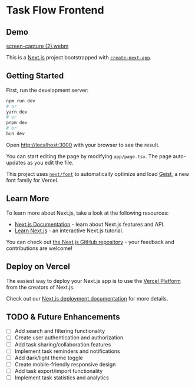 # Task Flow Frontend
## Demo

[screen-capture (2).webm](https://github.com/user-attachments/assets/92e40e77-1e32-4559-ae04-7d88b23bb877)

This is a [Next.js](https://nextjs.org) project bootstrapped with [`create-next-app`](https://nextjs.org/docs/app/api-reference/cli/create-next-app).

## Getting Started

First, run the development server:

```bash
npm run dev
# or
yarn dev
# or
pnpm dev
# or
bun dev
```

Open [http://localhost:3000](http://localhost:3000) with your browser to see the result.

You can start editing the page by modifying `app/page.tsx`. The page auto-updates as you edit the file.

This project uses [`next/font`](https://nextjs.org/docs/app/building-your-application/optimizing/fonts) to automatically optimize and load [Geist](https://vercel.com/font), a new font family for Vercel.

## Learn More

To learn more about Next.js, take a look at the following resources:

- [Next.js Documentation](https://nextjs.org/docs) - learn about Next.js features and API.
- [Learn Next.js](https://nextjs.org/learn) - an interactive Next.js tutorial.

You can check out [the Next.js GitHub repository](https://github.com/vercel/next.js) - your feedback and contributions are welcome!

## Deploy on Vercel

The easiest way to deploy your Next.js app is to use the [Vercel Platform](https://vercel.com/new?utm_medium=default-template&filter=next.js&utm_source=create-next-app&utm_campaign=create-next-app-readme) from the creators of Next.js.

Check out our [Next.js deployment documentation](https://nextjs.org/docs/app/building-your-application/deploying) for more details.
## TODO & Future Enhancements                                                                                                                                                                                                       
                                                                                                                                                                                                                                                                                                                                                                                                  
                                                                                                                                                                                                                                                                                                                                                                                                                              
- [ ] Add search and filtering functionality                                                                                                                                                                                        
- [ ] Create user authentication and authorization                                                                                                                                                                                  
- [ ] Add task sharing/collaboration features                                                                                                                                                                                       
- [ ] Implement task reminders and notifications                                                                                                                                                                                    
- [ ] Add dark/light theme toggle                                                                                                                                                                                                   
- [ ] Create mobile-friendly responsive design                                                                                                                                                                                      
- [ ] Add task export/import functionality                                                                                                                                                                                          
- [ ] Implement task statistics and analytics  

